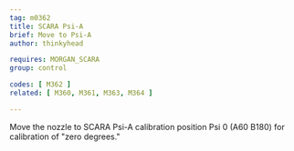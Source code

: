 ```yaml
---
tag: m0362
title: SCARA Psi-A
brief: Move to Psi-A
author: thinkyhead

requires: MORGAN_SCARA
group: control

codes: [ M362 ]
related: [ M360, M361, M363, M364 ]

---
```


Move the nozzle to SCARA Psi-A calibration position Psi 0 (A60 B180) for calibration of "zero degrees."
